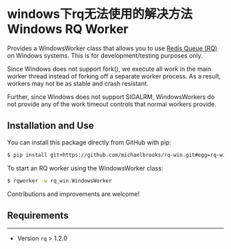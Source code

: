 windows下rq无法使用的解决方法
Windows RQ Worker
======

Provides a WindowsWorker class that allows you to use
[Redis Queue (RQ)](https://github.com/nvie/rq) on Windows systems.
This is for development/testing purposes only.

Since Windows does not support fork(), we execute all work in the main
worker thread instead of forking off a separate worker process.
As a result, workers may not be as stable and crash resistant.

Further, since Windows does not support SIGALRM, WindowsWorkers
do not provide any of the work timeout controls that normal workers provide.

Installation and Use
-----------

You can install this package directly from GitHub with pip:

```bash
$ pip install git+https://github.com/michaelbrooks/rq-win.git#egg=rq-win
```

To start an RQ worker using the WindowsWorker class:

```bash
$ rqworker -w rq_win.WindowsWorker
```

Contributions and improvements are welcome!

## Requirements
-----------
* Version `rq` > 1.2.0
